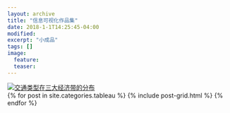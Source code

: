 ```yaml
---
layout: archive
title: "信息可视化作品集"
date: 2018-1-1T14:25:45-04:00
modified:
excerpt: "小成品"
tags: []
image: 
  feature: 
  teaser:
---
```


<div class='tableauPlaceholder' id='viz1515308065975' style='position: relative'>
<noscript><a href='#'><img alt='交通类型在三大经济带的分布 ' src='https:&#47;&#47;public.tableau.com&#47;static&#47;images&#47;MX&#47;MX3R4N3FZ&#47;1_rss.png' style='border: none' /></a>
</noscript>
<object class='tableauViz'  style='display:none;'>
<param name='host_url' value='https%3A%2F%2Fpublic.tableau.com%2F' />
 <param name='embed_code_version' value='3' /> 
 <param name='path' value='shared&#47;MX3R4N3FZ' />
 <param name='toolbar' value='yes' />
 <param name='static_image' value='https:&#47;&#47;public.tableau.com&#47;static&#47;images&#47;MX&#47;MX3R4N3FZ&#47;1.png' /> 
 <param name='animate_transition' value='yes' />
 <param name='display_static_image' value='yes' />
 <param name='display_spinner' value='yes' />
 <param name='display_overlay' value='yes' />
 <param name='display_count' value='yes' />
 </object>
 </div>                
 <script type='text/javascript'>                    
 var divElement = document.getElementById('viz1515308065975');                    
 var vizElement = divElement.getElementsByTagName('object')[0];                    
 vizElement.style.width='420px';vizElement.style.height='677px';                    
 var scriptElement = document.createElement('script');                    
 scriptElement.src = 'https://public.tableau.com/javascripts/api/viz_v1.js';                    
 vizElement.parentNode.insertBefore(scriptElement, vizElement);                
 </script>


<div class="tiles">
{% for post in site.categories.tableau %}
  {% include post-grid.html %}
{% endfor %}
</div><!-- /.tiles 把所有categories 有 tableau 的列出来-->